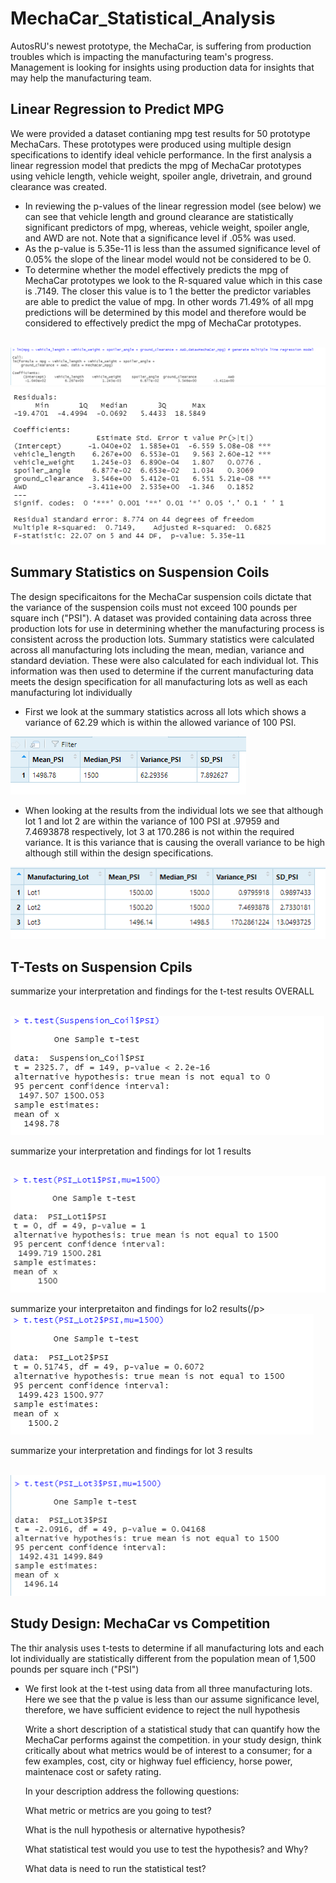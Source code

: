 # MechaCar_Statistical_Analysis
AutosRU's newest prototype, the MechaCar, is suffering from production troubles which is impacting the manufacturing team's progress.  Management is looking for insights using production data for insights that may help the manufacturing team.<p>
<h2>Linear Regression to Predict MPG</h2>
<p>We were provided a dataset contianing mpg test results for 50 prototype MechaCars.  These prototypes were produced using multiple design specifications
  to identify ideal vehicle performance.  In the first analysis a linear regression model that predicts the mpg of MechaCar prototypes using  vehicle length, vehicle weight, spoiler angle, drivetrain, and ground clearance was created.</p> 
<ul>
<li>In reviewing the p-values of the linear regression model (see below) we can see that vehicle length and ground clearance are statistically significant predictors of mpg, whereas, vehicle weight, spoiler angle, and AWD are not.  Note that a significance level if .05% was used.</li>
<li>As the p-value is 5.35e-11 is less than the assumed significance level of 0.05% the slope of the linear model would not be considered to be 0.</li>
<li>To determine whether the model effectively predicts the mpg of MechaCar prototypes we look to the R-squared value which in this case is .7149.  The closer this value is to 1 the better the predictor variables are able to predict the value of mpg.  In other words 71.49% of all mpg predictions will be determined by this model and therefore would be considered to effectively predict the mpg of MechaCar prototypes.</li>
</ul>
<br>
<img src="https://github.com/bedwardssmith/MechaCar_Statistical_Analysis/blob/main/Images/Deliverable1_lm_function.png">
<img src="https://github.com/bedwardssmith/MechaCar_Statistical_Analysis/blob/main/Images/Deliverable1_summary.png">
<br>
<h2>Summary Statistics on Suspension Coils</h2>
<p>The design specificaitons for the MechaCar suspension coils dictate that the variance of the suspension coils must not exceed 100 pounds per square inch ("PSI").
 A dataset was provided containing data across three production lots for use in determining whether the manufacturing process is consistent across the production lots.
Summary statistics were calculated across all manufacturing lots including the mean, median, variance and standard deviation.  These were also calculated for each individual lot.  This information was then used to determine if the current manufacturing data meets the design specification for all manufacturing lots as well as each manufacturing lot individually</p>
<ul>
<li>First we look at the summary statistics across all lots which shows a variance of 62.29 which is within the allowed variance of 100 PSI. </li>
</ul>
<img src="https://github.com/bedwardssmith/MechaCar_Statistical_Analysis/blob/main/Images/Deliverable2_total_summary.png"> 
<ul>
<li>When looking at the results from the individual lots we see that although lot 1 and lot 2 are within the variance of 100 PSI at .97959 and 7.4693878 respectively, lot 3 at 170.286 is not within the required variance.  It is this variance that is causing the overall variance to be high although still within the design specifications.</li>
 </ul> 
<img src="https://github.com/bedwardssmith/MechaCar_Statistical_Analysis/blob/main/Images/Deliverable2_lot_summary.png">
<br>


<h2>T-Tests on Suspension Cpils</h2>

<p>summarize your interpretation and findings for the t-test results OVERALL</p>
<br>
<img src="https://github.com/bedwardssmith/MechaCar_Statistical_Analysis/blob/main/Images/Deliverable3_ttest_all_lots.png">
<br>
<p>summarize your interpretation and findings for lot 1 results</p>
<br>
<img src="https://github.com/bedwardssmith/MechaCar_Statistical_Analysis/blob/main/Images/Deliverable3_ttest_lot1.png">
<br>
<p> summarize your interpretaiton and findings for lo2 results(/p>
<br>
<img src="https://github.com/bedwardssmith/MechaCar_Statistical_Analysis/blob/main/Images/Deliverable3_ttest_lot2.png">
<br>
<p> summarize your interpretation and findings for lot 3 results</p>
<br>
<img src="https://github.com/bedwardssmith/MechaCar_Statistical_Analysis/blob/main/Images/Deliverable3_ttest_lot3.png">
<br>
<h2>Study Design: MechaCar vs Competition</h2>
<p>The thir analysis uses t-tests to determine if all manufacturing lots and each lot individually are statistically different from the population
  mean of 1,500 pounds per square inch ("PSI")</p>
<ul>
<li>We first look at the t-test using data from all three manufacturing lots. Here we see that the p value is less than our assume significance level, therefore, we have sufficient evidence to reject the null hypothesis

<p>Write a short description of a statistical study that can quantify how the MechaCar performs against the competition. 
  in your study design, think critically about what metrics would be of interest to a consumer; for a few examples, cost, city or highway fuel efficiency, horse power, maintenace cost or safety rating.</p>
  <p>In your description address the following questions:</p>
  <p> What metric or metrics are you going to test?</p>
  <p>What is the null hypothesis or alternative hypothesis?</p>
  <p>What statistical test would you use to test the hypothesis? and Why?</p>
  <p>What data is need to run the statistical test?</p>
  

